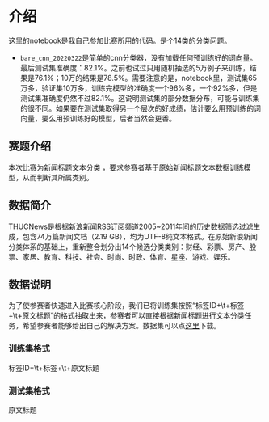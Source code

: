 # 介绍

这里的notebook是我自己参加比赛所用的代码。是个14类的分类问题。

- `bare_cnn_20220322`是简单的cnn分类器，没有加载任何预训练好的词向量。最后测试集准确度：82.1%。之前也试过只用随机抽选的5万例子来训练，结果是76.1%；10万的结果是78.5%。需要注意的是，notebook里，测试集65万多，验证集10万多，训练完模型的准确度一个96%多，一个92%多，但是测试集准确度仍然不过82.1%。这说明测试集的部分数据分布，可能与训练集的很不同。如果要在测试集取得另一个层次的好成绩，估计要么用预训练的词向量，要么用预训练好的模型，后者当然会更香。


## 赛题介绍

本次比赛为新闻标题文本分类 ，要求参赛者基于原始新闻标题文本数据训练模型，从而判断其所属类别。

## 数据简介

THUCNews是根据新浪新闻RSS订阅频道2005~2011年间的历史数据筛选过滤生成，包含74万篇新闻文档（2.19 GB），均为UTF-8纯文本格式。在原始新浪新闻分类体系的基础上，重新整合划分出14个候选分类类别：财经、彩票、房产、股票、家居、教育、科技、社会、时尚、时政、体育、星座、游戏、娱乐。

## 数据说明

为了使参赛者快速进入比赛核心阶段，我们已将训练集按照“标签ID+\t+标签+\t+原文标题”的格式抽取出来，参赛者可以直接根据新闻标题进行文本分类任务，希望参赛者能够给出自己的解决方案。数据集可以点[这里](https://aistudio.baidu.com/aistudio/datasetdetail/12701)下载。

### 训练集格式
标签ID+\t+标签+\t+原文标题

### 测试集格式
原文标题